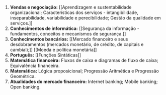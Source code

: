 1. **Vendas e negociação:** [[Aprendizagem e sustentabilidade organizacional; Características dos serviços - intangibilidade, inseparabilidade, variabilidade e perecibilidade; Gestão da qualidade em serviços.]]
2. **Conhecimentos de informática:** [[Segurança da informação - fundamentos, conceitos e mecanismos de segurança.]]
3. **Conhecimentos bancários:** [[Mercado financeiro e seus desdobramentos (mercados monetário, de crédito, de capitais e cambial);]]
[[Moeda e política monetária]]
4. **Português:** [[Funções Sintáticas]]
5. **Matemática financeira:** Fluxos de caixa e diagramas de fluxo de caixa; Equivalência financeira.
6. **Matemática:** Lógica proposicional; Progressão Aritmética e Progressão Geométrica.
7. **Atualidades do mercado financeiro:** Internet banking; Mobile banking; Open banking.